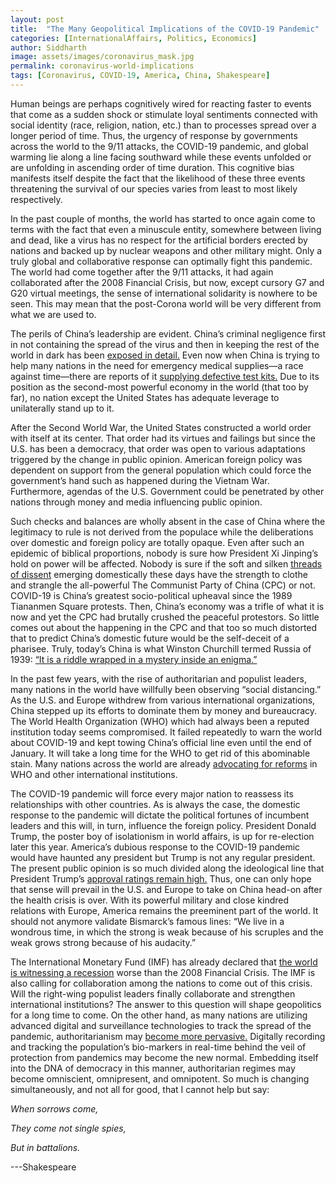```yaml
---
layout: post
title:  "The Many Geopolitical Implications of the COVID-19 Pandemic"
categories: [InternationalAffairs, Politics, Economics]
author: Siddharth
image: assets/images/coronavirus_mask.jpg
permalink: coronavirus-world-implications
tags: [Coronavirus, COVID-19, America, China, Shakespeare]
---
```

Human beings are perhaps cognitively wired for reacting faster to events that come as a sudden shock or stimulate loyal sentiments connected with social identity (race, religion, nation, etc.) than to processes spread over a longer period of time. Thus, the urgency of response by governments across the world to the 9/11 attacks, the COVID-19 pandemic, and global warming lie along a line facing southward while these events unfolded or are unfolding in ascending order of time duration. This cognitive bias manifests itself despite the fact that the likelihood of these three events threatening the survival of our species varies from least to most likely respectively.

In the past couple of months, the world has started to once again come to terms with the fact that even a minuscule entity, somewhere between living and dead, like a virus has no respect for the artificial borders erected by nations and backed up by nuclear weapons and other military might. Only a truly global and collaborative response can optimally fight this pandemic. The world had come together after the 9/11 attacks, it had again collaborated after the 2008 Financial Crisis, but now, except cursory G7 and G20 virtual meetings, the sense of international solidarity is nowhere to be seen. This may mean that the post-Corona world will be very different from what we are used to.

The perils of China&rsquo;s leadership are evident. China&rsquo;s criminal negligence first in not containing the spread of the virus and then in keeping the rest of the world in dark has been <a href="https://www.eurasiareview.com/16032020-coronavirus-china-falters-and-the-world-suffers-oped/">exposed in detail.</a> Even now when China is trying to help many nations in the need for emergency medical supplies&mdash;a race against time&mdash;there are reports of it <a href="https://www.taiwannews.com.tw/en/news/3905575">supplying defective test kits.</a> Due to its position as the second-most powerful economy in the world (that too by far), no nation except the United States has adequate leverage to unilaterally stand up to it.

After the Second World War, the United States constructed a world order with itself at its center. That order had its virtues and failings but since the U.S. has been a democracy, that order was open to various adaptations triggered by the change in public opinion. American foreign policy was dependent on support from the general population which could force the government&rsquo;s hand such as happened during the Vietnam War. Furthermore, agendas of the U.S. Government could be penetrated by other nations through money and media influencing public opinion.&nbsp;

Such checks and balances are wholly absent in the case of China where the legitimacy to rule is not derived from the populace while the deliberations over domestic and foreign policy are totally opaque. Even after such an epidemic of biblical proportions, nobody is sure how President Xi Jinping&rsquo;s hold on power will be affected. Nobody is sure if the soft and silken <a href="https://www.nytimes.com/2020/03/03/opinion/coronavirus-china-xi-jinping.html">threads of dissent</a> emerging domestically these days have the strength to clothe and strangle the all-powerful The Communist Party of China (CPC) or not. COVID-19 is China&rsquo;s greatest socio-political upheaval since the 1989 Tiananmen Square protests. Then, China&rsquo;s economy was a trifle of what it is now and yet the CPC had brutally crushed the peaceful protestors. So little comes out about the happening in the CPC and that too so much distorted that to predict China&rsquo;s domestic future would be the self-deceit of a pharisee. Truly, today&rsquo;s China is what Winston Churchill termed Russia of 1939: <a href="http://www.churchill-society-london.org.uk/RusnEnig.html">&ldquo;It is a riddle wrapped in a mystery inside an enigma.&rdquo;</a>

In the past few years, with the rise of authoritarian and populist leaders, many nations in the world have willfully been observing &ldquo;social distancing.&rdquo; As the U.S. and Europe withdrew from various international organizations, China stepped up its efforts to dominate them by money and bureaucracy. The World Health Organization (WHO) which had always been a reputed institution today seems compromised. It failed repeatedly to warn the world about COVID-19 and kept towing China&rsquo;s official line even until the end of January. It will take a long time for the WHO to get rid of this abominable stain. Many nations across the world are already <a href="https://theprint.in/opinion/why-modi-trump-others-are-angry-at-whos-handling-of-covid-19-crisis/390264/">advocating for reforms</a> in WHO and other international institutions.

The COVID-19 pandemic will force every major nation to reassess its relationships with other countries. As is always the case, the domestic response to the pandemic will dictate the political fortunes of incumbent leaders and this will, in turn, influence the foreign policy. President Donald Trump, the poster boy of isolationism in world affairs, is up for re-election later this year. America&rsquo;s dubious response to the COVID-19 pandemic would have haunted any president but Trump is not any regular president. The present public opinion is so much divided along the ideological line that President Trump&rsquo;s <a href="https://www.usatoday.com/story/news/politics/elections/2020/03/29/coronavirus-what-could-trumps-jump-approval-rating-mean-november/5078347002/">approval ratings remain high.</a> Thus, one can only hope that sense will prevail in the U.S. and Europe to take on China head-on after the health crisis is over. With its powerful military and close kindred relations with Europe, America remains the preeminent part of the world. It should not anymore validate Bismarck&rsquo;s famous lines: &ldquo;We live in a wondrous time, in which the strong is weak because of his scruples and the weak grows strong because of his audacity.&rdquo;

The International Monetary Fund (IMF) has already declared that <a href="https://www.businessinsider.com/imf-global-economy-outlook-recession-coronavirus-international-cooperation-needed-chief-2020-3">the world is witnessing a recession</a> worse than the 2008 Financial Crisis. The IMF is also calling for collaboration among the nations to come out of this crisis. Will the right-wing populist leaders finally collaborate and strengthen international institutions? The answer to this question will shape geopolitics for a long time to come. On the other hand, as many nations are utilizing advanced digital and surveillance technologies to track the spread of the pandemic, authoritarianism may <a href="https://www.ft.com/content/19d90308-6858-11ea-a3c9-1fe6fedcca75?segmentid=acee4131-99c2-09d3-a635-873e61754ec6">become more pervasive.</a> Digitally recording and tracking the population&rsquo;s bio-markers in real-time behind the veil of protection from pandemics may become the new normal. Embedding itself into the DNA of democracy in this manner, authoritarian regimes may become omniscient, omnipresent, and omnipotent. So much is changing simultaneously, and not all for good, that I cannot help but say:

<em>When sorrows come,</em>

<em>They come not single spies,</em>

<em>But in battalions.</em>

---Shakespeare